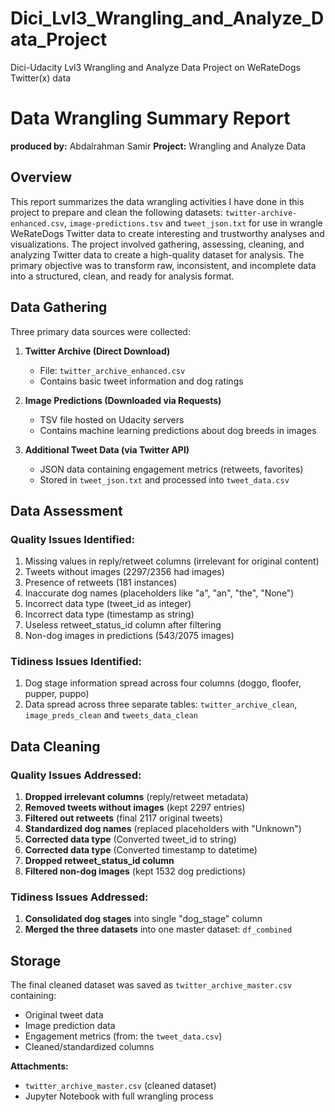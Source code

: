 # Dici_Lvl3_Wrangling_and_Analyze_Data_Project
Dici-Udacity Lvl3 Wrangling and Analyze Data Project on WeRateDogs Twitter(x) data

# Data Wrangling Summary Report

**produced by:** Abdalrahman Samir
**Project:** Wrangling and Analyze Data

## Overview

This report summarizes the data wrangling activities I have done in this project to prepare and clean the following datasets: `twitter-archive-enhanced.csv`, `image-predictions.tsv` and `tweet_json.txt` for use in wrangle WeRateDogs Twitter data to create interesting and trustworthy analyses and visualizations. The project involved gathering, assessing, cleaning, and analyzing Twitter data to create a high-quality dataset for analysis. The primary objective was to transform raw, inconsistent, and incomplete data into a structured, clean, and ready for analysis format.

## Data Gathering
Three primary data sources were collected:

1. **Twitter Archive (Direct Download)**
   - File: `twitter_archive_enhanced.csv`
   - Contains basic tweet information and dog ratings

2. **Image Predictions (Downloaded via Requests)**
   - TSV file hosted on Udacity servers
   - Contains machine learning predictions about dog breeds in images

3. **Additional Tweet Data (via Twitter API)**
   - JSON data containing engagement metrics (retweets, favorites)
   - Stored in `tweet_json.txt` and processed into `tweet_data.csv`


## Data Assessment

### Quality Issues Identified:
1. Missing values in reply/retweet columns (irrelevant for original content)
2. Tweets without images (2297/2356 had images)
3. Presence of retweets (181 instances)
4. Inaccurate dog names (placeholders like "a", "an", "the", "None")
5. Incorrect data type (tweet_id as integer)
6. Incorrect data type (timestamp as string)
7. Useless retweet_status_id column after filtering
8. Non-dog images in predictions (543/2075 images)

### Tidiness Issues Identified:
1. Dog stage information spread across four columns (doggo, floofer, pupper, puppo)
2. Data spread across three separate tables: `twitter_archive_clean`, `image_preds_clean` and `tweets_data_clean`

## Data Cleaning

### Quality Issues Addressed:
1. **Dropped irrelevant columns** (reply/retweet metadata)
2. **Removed tweets without images** (kept 2297 entries)
3. **Filtered out retweets** (final 2117 original tweets)
4. **Standardized dog names** (replaced placeholders with "Unknown")
5. **Corrected data type** (Converted tweet_id to string)
6. **Corrected data type** (Converted timestamp to datetime)
7. **Dropped retweet_status_id column**
8. **Filtered non-dog images** (kept 1532 dog predictions)

### Tidiness Issues Addressed:
1. **Consolidated dog stages** into single "dog_stage" column
2. **Merged the three datasets** into one master dataset: `df_combined`

## Storage
The final cleaned dataset was saved as `twitter_archive_master.csv` containing:
- Original tweet data
- Image prediction data
- Engagement metrics (from: the `tweet_data.csv`)
- Cleaned/standardized columns

**Attachments:**  
- `twitter_archive_master.csv` (cleaned dataset)
- Jupyter Notebook with full wrangling process

